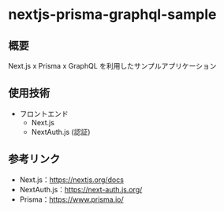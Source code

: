 # nextjs-prisma-graphql-sample

## 概要

Next.js x Prisma x GraphQL を利用したサンプルアプリケーション

## 使用技術

- フロントエンド
  - Next.js
  - NextAuth.js (認証)

## 参考リンク

- Next.js：https://nextjs.org/docs
- NextAuth.js：https://next-auth.js.org/
- Prisma：https://www.prisma.io/
